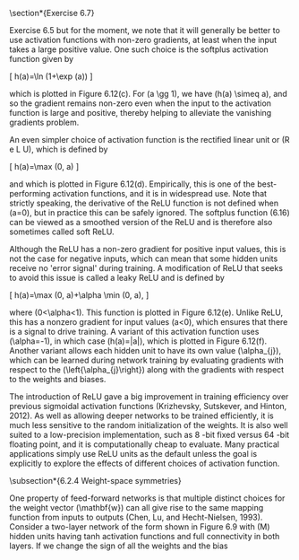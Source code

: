 \section*{Exercise 6.7}

Exercise 6.5 but for the moment, we note that it will generally be better to use activation functions with non-zero gradients, at least when the input takes a large positive value. One such choice is the softplus activation function given by

\[
h(a)=\ln (1+\exp (a))
\]

which is plotted in Figure 6.12(c). For \(a \gg 1\), we have \(h(a) \simeq a\), and so the gradient remains non-zero even when the input to the activation function is large and positive, thereby helping to alleviate the vanishing gradients problem.

An even simpler choice of activation function is the rectified linear unit or \(R e L U\), which is defined by

\[
h(a)=\max (0, a)
\]

and which is plotted in Figure 6.12(d). Empirically, this is one of the best-performing activation functions, and it is in widespread use. Note that strictly speaking, the derivative of the ReLU function is not defined when \(a=0\), but in practice this can be safely ignored. The softplus function (6.16) can be viewed as a smoothed version of the ReLU and is therefore also sometimes called soft ReLU.

Although the ReLU has a non-zero gradient for positive input values, this is not the case for negative inputs, which can mean that some hidden units receive no 'error signal' during training. A modification of ReLU that seeks to avoid this issue is called a leaky ReLU and is defined by

\[
h(a)=\max (0, a)+\alpha \min (0, a),
\]

where \(0<\alpha<1\). This function is plotted in Figure 6.12(e). Unlike ReLU, this has a nonzero gradient for input values \(a<0\), which ensures that there is a signal to drive training. A variant of this activation function uses \(\alpha=-1\), in which case \(h(a)=|a|\), which is plotted in Figure 6.12(f). Another variant allows each hidden unit to have its own value \(\alpha_{j}\), which can be learned during network training by evaluating gradients with respect to the \(\left\{\alpha_{j}\right\}\) along with the gradients with respect to the weights and biases.

The introduction of ReLU gave a big improvement in training efficiency over previous sigmoidal activation functions (Krizhevsky, Sutskever, and Hinton, 2012). As well as allowing deeper networks to be trained efficiently, it is much less sensitive to the random initialization of the weights. It is also well suited to a low-precision implementation, such as 8 -bit fixed versus 64 -bit floating point, and it is computationally cheap to evaluate. Many practical applications simply use ReLU units as the default unless the goal is explicitly to explore the effects of different choices of activation function.

\subsection*{6.2.4 Weight-space symmetries}

One property of feed-forward networks is that multiple distinct choices for the weight vector \(\mathbf{w}\) can all give rise to the same mapping function from inputs to outputs (Chen, Lu, and Hecht-Nielsen, 1993). Consider a two-layer network of the form shown in Figure 6.9 with \(M\) hidden units having tanh activation functions and full connectivity in both layers. If we change the sign of all the weights and the bias